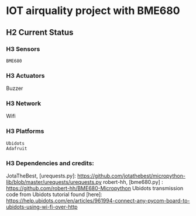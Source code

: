 # IOT airquality project with BME680
## H2 Current Status
### H3 Sensors
    BME680
    
### H3 Actuators    
  Buzzer
  
### H3 Network
  Wifi
  
### H3 Platforms
    Ubidots
    Adafruit
    
### H3 Dependencies and credits:

JotaTheBest, [urequests.py]: https://github.com/jotathebest/micropython-lib/blob/master/urequests/urequests.py
robert-hh, [bme680.py] : https://github.com/robert-hh/BME680-Micropython
Ubidots transmission code from Ubidots tutorial found [here]: https://help.ubidots.com/en/articles/961994-connect-any-pycom-board-to-ubidots-using-wi-fi-over-http

